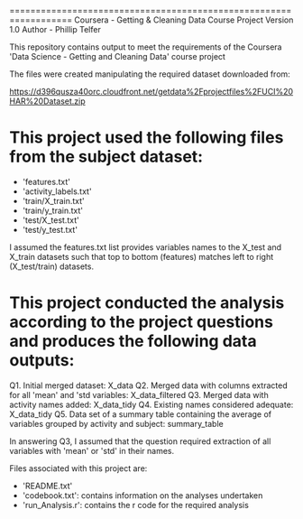 ==================================================================
Coursera - Getting & Cleaning Data Course Project
Version 1.0
Author - Phillip Telfer

This repository contains output to meet the requirements of the Coursera
'Data Science - Getting and Cleaning Data' course project

The files were created manipulating the required dataset downloaded from:

 https://d396qusza40orc.cloudfront.net/getdata%2Fprojectfiles%2FUCI%20HAR%20Dataset.zip 

This project used the following files from the subject dataset:
===============================================================
- 'features.txt'
- 'activity_labels.txt'
- 'train/X_train.txt'
- 'train/y_train.txt'
- 'test/X_test.txt'
- 'test/y_test.txt'

I assumed the features.txt list provides variables names to the X_test and X_train
datasets such that top to bottom (features) matches left to right (X_test/train)
datasets.

This project conducted the analysis according to the project questions
and produces the following data outputs:  
======================================================================
Q1. Initial merged dataset: X_data
Q2. Merged data with columns extracted for all 'mean' and 'std variables: X_data_filtered
Q3. Merged data with activity names added: X_data_tidy
Q4. Existing names considered adequate: X_data_tidy
Q5. Data set of a summary table containing the average of variables grouped by activity and subject: summary_table

In answering Q3, I assumed that the question required extraction of all variables with
'mean' or 'std' in their names.

Files associated with this project are:
- 'README.txt'
- 'codebook.txt': contains information on the analyses undertaken
- 'run_Analysis.r': contains the r code for the required analysis
